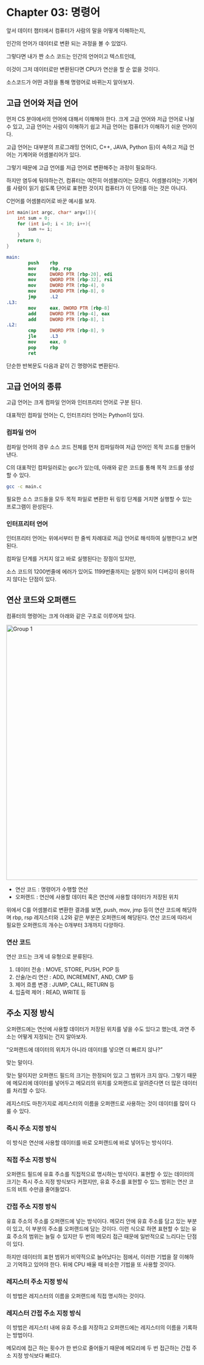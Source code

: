 # Chapter 03: 명령어

앞서 데이터 챕터에서 컴퓨터가 사람의 말을 어떻게 이해하는지, 

인간의 언어가 데이터로 변환 되는 과정을 볼 수 있었다.

그렇다면 내가 짠 소스 코드는 인간의 언어이고 텍스트인데, 

이것이 그저 데이터로만 변환된다면 CPU가 연산을 할 순 없을 것이다.

소스코드가 어떤 과정을 통해 명령어로 바뀌는지 알아보자.

## 고급 언어와 저급 언어

먼저 CS 분야에서의 언어에 대해서 이해해야 한다. 크게 고급 언어와 저급 언어로 나뉠 수 있고, 고급 언어는 사람이 이해하기 쉽고 저급 언어는 컴퓨터가 이해하기 쉬운 언어이다. 

고급 언어는 대부분의 프로그래밍 언어(C, C++, JAVA, Python 등)이 속하고 저급 언어는 기계어와 어셈블리어가 있다.

그렇기 때문에 고급 언어를 저급 언어로 변환해주는 과정이 필요하다.

하지만 염두에 둬야하는건, 컴퓨터는 여전히 어셈블리어는 모른다. 어셈블리어는 기계어를 사람이 읽기 쉽도록 단어로 표현한 것이지 컴퓨터가 이 단어를 아는 것은 아니다.

C언어를 어셈블리어로 바꾼 예시를 보자.

```c
int main(int argc, char* argv[]){
    int sum = 0;
    for (int i=0; i < 10; i++){
        sum += i;
    }
    return 0;
}
```

```nasm
main:
        push    rbp
        mov     rbp, rsp
        mov     DWORD PTR [rbp-20], edi
        mov     QWORD PTR [rbp-32], rsi
        mov     DWORD PTR [rbp-4], 0
        mov     DWORD PTR [rbp-8], 0
        jmp     .L2
.L3:
        mov     eax, DWORD PTR [rbp-8]
        add     DWORD PTR [rbp-4], eax
        add     DWORD PTR [rbp-8], 1
.L2:
        cmp     DWORD PTR [rbp-8], 9
        jle     .L3
        mov     eax, 0
        pop     rbp
        ret
```

단순한 반복문도 다음과 같이 긴 명령어로 변환된다. 

## 고급 언어의 종류

고급 언어는 크게 컴파일 언어와 인터프리터 언어로 구분 된다. 

대표적인 컴파일 언어는 C, 인터프리터 언어는 Python이 있다.

### 컴파일 언어

컴파일 언어의 경우 소스 코드 전체를 먼저 컴파일하여 저급 언어인 목적 코드를 만들어낸다.

C의 대표적인 컴파일러로는 gcc가 있는데, 아래와 같은 코드를 통해 목적 코드를 생성할 수 있다.

```bash
gcc -c main.c
```

필요한 소스 코드들을 모두 목적 파일로 변환한 뒤 링킹 단계를 거치면 실행할 수 있는 프로그램이 완성된다.

### 인터프리터 언어

인터프리터 언어는 위에서부터 한 줄씩 차례대로 저급 언어로 해석하여 실행한다고 보면 된다.

컴파일 단계를 거치지 않고 바로 실행된다는 장점이 있지만,

소스 코드의 1200번줄에 에러가 있어도 1199번줄까지는 실행이 되어 디버깅이 용이하지 않다는 단점이 있다.

## 연산 코드와 오퍼랜드

컴퓨터의 명령어는 크게 아래와 같은 구조로 이루어져 있다.

<img width="672" alt="Group 1" src="https://github.com/boostcamp-5th-NLP05/cs-study/assets/86578246/4ae460f4-1ec6-46fb-b28f-4a2a65c78ff4">

- 연산 코드 : 명령어가 수행할 연산
- 오퍼랜드 : 연산에 사용할 데이터 혹은 연산에 사용할 데이터가 저장된 위치

위에서 C를 어셈블리로 변환한 결과를 보면, push, mov, jmp 등이 연산 코드에 해당하며 rbp, rsp 레지스터와 .L2와 같은 부분은 오퍼랜드에 해당된다. 연산 코드에 따라서 필요한 오퍼랜드의 개수는 0개부터 3개까지 다양하다.

### 연산 코드

연산 코드는 크게 네 유형으로 분류된다.

1. 데이터 전송 : MOVE, STORE, PUSH, POP 등
2. 산술/논리 연산 : ADD, INCREMENT, AND, CMP 등
3. 제어 흐름 변경 : JUMP, CALL, RETURN 등
4. 입출력 제어 : READ, WRITE 등

## 주소 지정 방식

오퍼랜드에는 연산에 사용할 데이터가 저장된 위치를 넣을 수도 있다고 했는데, 과연 주소는 어떻게 지정되는 건지 알아보자.

“오퍼랜드에 데이터의 위치가 아니라 데이터를 넣으면 더 빠르지 않나?”

맞는 말이다.

맞는 말이지만 오퍼랜드 필드의 크기는 한정되어 있고 그 범위가 크지 않다. 그렇기 때문에 메모리에 데이터를 넣어두고 메모리의 위치를 오퍼랜드로 알려준다면 더 많은 데이터를 처리할 수 있다. 

레지스터도 마찬가지로 레지스터의 이름을 오퍼랜드로 사용하는 것이 데이터를 많이 다룰 수 있다.

### 즉시 주소 지정 방식

이 방식은 연산에 사용할 데이터를 바로 오퍼랜드에 바로 넣어두는 방식이다.

### 직접 주소 지정 방식

오퍼랜드 필드에 유효 주소를 직접적으로 명시하는 방식이다. 표현할 수 있는 데이터의 크기는 즉시 주소 지정 방식보다 커졌지만, 유효 주소를 표현할 수 있느 범위는 연산 코드의 비트 수만큼 줄어들었다.

### 간접 주소 지정 방식

유효 주소의 주소를 오퍼랜드에 넣는 방식이다. 메모리 안에 유효 주소를 담고 있는 부분이 있고, 이 부분의 주소를 오퍼랜드에 담는 것이다. 이런 식으로 하면 표현할 수 있는 유효 주소의 범위는 늘릴 수 있지만 두 번의 메모리 접근 때문에 일반적으로 느리다는 단점이 있다.

하지만 데이터의 표현 범위가 비약적으로 늘어났다는 점에서, 이러한 기법을 잘 이해하고 기억하고 있어야 한다. 뒤에 CPU 배울 때 비슷한 기법을 또 사용할 것이다.

### 레지스터 주소 지정 방식

이 방법은 레지스터의 이름을 오퍼랜드에 직접 명시하는 것이다. 

### 레지스터 간접 주소 지정 방식

이 방법은 레지스터 내에 유효 주소를 저장하고 오퍼랜드에는 레지스터의 이름을 기록하는 방법이다.

메모리에 접근 하는 횟수가 한 번으로 줄어들기 때문에 메모리에 두 번 접근하는 간접 주소 지정 방식보다 빠르다.

